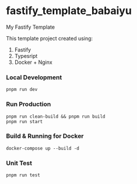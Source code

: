 # fastify_template_babaiyu
My Fastify Template

This template project created using:
1. Fastify
2. Typesript
3. Docker + Nginx

### Local Development
```
pnpm run dev
```

### Run Production
```
pnpm run clean-build && pnpm run build
pnpm run start
```

### Build & Running for Docker
```
docker-compose up --build -d
```

### Unit Test
```
pnpm run test
```
